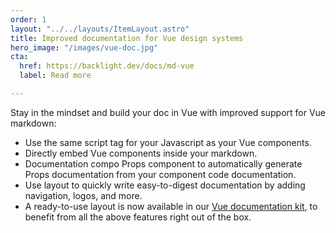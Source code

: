 ```yaml
---
order: 1
layout: "../../layouts/ItemLayout.astro"
title: Improved documentation for Vue design systems
hero_image: "/images/vue-doc.jpg"
cta:
  href: https://backlight.dev/docs/md-vue
  label: Read more

---
```

Stay in the mindset and build your doc in Vue with improved support for Vue markdown:

* Use the same script tag for your Javascript as your Vue components.
* Directly embed Vue components inside your markdown.
* Documentation compo Props component to automatically generate Props documentation from your component code documentation.
* Use layout to quickly write easy-to-digest documentation by adding navigation, logos, and more.
* A ready-to-use layout is now available in our [Vue documentation kit](https://studio.backlight.dev/edit/JwppqaVhCm2NyL9qmkDM/introduction/doc/index.md?p=doc), to benefit from all the above features right out of the box.